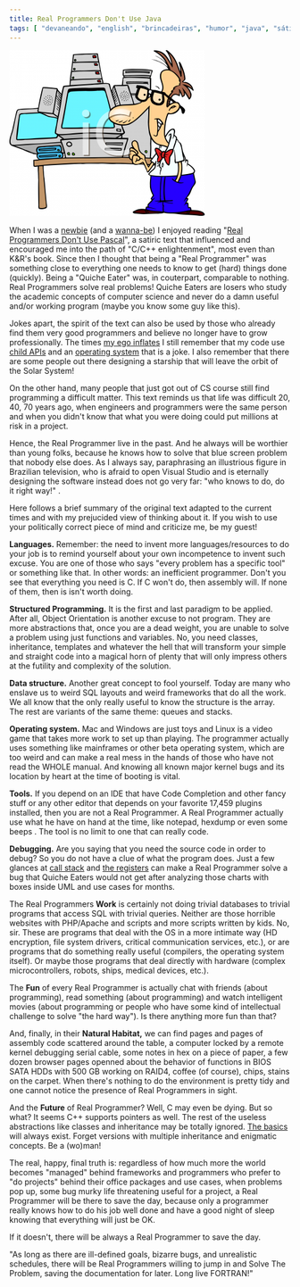 ```yaml
---
title: Real Programmers Don't Use Java
tags: [ "devaneando", "english", "brincadeiras", "humor", "java", "sátira" ]
---
```


[![real-programmer](/images/12645504174_342d92250f_o.png)](/images/12645504174_342d92250f_o.png)

When I was a [newbie](http://www.caloni.com.br/o-passado-torto-de-um-programador-por-acaso) (and a [wanna-be](http://www.caloni.com.br/barata-eletrica-e-o-hacker-de-antigamente)) I enjoyed reading "[Real Programmers Don't Use Pascal](http://rixstep.com/2/2/20071015,00.shtml)", a satiric text that influenced and encouraged me into the path of "C/C++ enlightenment", most even than K&R's book. Since then I thought that being a "Real Programmer" was something close to everything one needs to know to get (hard) things done (quickly). Being a "Quiche Eater" was, in couterpart, comparable to nothing. Real Programmers solve real problems! Quiche Eaters are losers who study the academic concepts of computer science and never do a damn useful and/or working program (maybe you know some guy like this).

Jokes apart, the spirit of the text can also be used by those who already find them very good programmers and believe no longer have to grow professionally. The times [my ego inflates](http://www.caloni.com.br/entrevista-com-o-caloni-no-do-zero-ao-mestre) I still remember that my code use [child APIs](http://www.caloni.com.br/retorno-do-pathisdirectory) and an [operating system](http://www.caloni.com.br/por-que-minha-dll-travou) that is a joke. I also remember that there are some people out there designing a starship that will leave the orbit of the Solar System!

On the other hand, many people that just got out of CS course still find programming a difficult matter. This text reminds us that life was difficult 20, 40, 70 years ago, when engineers and programmers were the same person and when you didn't know that what you were doing could put millions at risk in a project.

Hence, the Real Programmer live in the past. And he always will be worthier than young folks, because he knows how to solve that blue screen problem that nobody else does. As I always say, paraphrasing an illustrious figure in Brazilian television, who is afraid to open Visual Studio and is eternally designing the software instead does not go very far: "who knows to do, do it right way!" .

Here follows a brief summary of the original text adapted to the current times and with my prejucided view of thinking about it. If you wish to use your politically correct piece of mind and criticize me, be my guest!

**Languages.** Remember: the need to invent more languages/resources to do your job is to remind yourself about your own incompetence to invent such excuse. You are one of those who says "every problem has a specific tool" or something like that. In other words: an inefficient programmer. Don't you see that everything you need is C. If C won't do, then assembly will. If none of them, then is isn't worth doing.

**Structured Programming.** It is the first and last paradigm to be applied. After all, Object Orientation is another excuse to not program. They are more abstractions that, once you are a dead weight, you are unable to solve a problem using just functions and variables. No, you need classes, inheritance, templates and whatever the hell that will transform your simple and straight code into a magical horn of plenty that will only impress others at the futility and complexity of the solution.

**Data structure.** Another great concept to fool yourself. Today are many who enslave us to weird SQL layouts and weird frameworks that do all the work. We all know that the only really useful to know the structure is the array. The rest are variants of the same theme: queues and stacks.

**Operating system.** Mac and Windows are just toys and Linux is a video game that takes more work to set up than playing. The programmer actually uses something like mainframes or other beta operating system, which are too weird and can make a real mess in the hands of those who have not read the WHOLE manual. And knowing all known major kernel bugs and its location by heart at the time of booting is vital.

**Tools.** If you depend on an IDE that have Code Completion and other fancy stuff or any other editor that depends on your favorite 17,459 plugins installed, then you are not a Real Programmer. A Real Programmer actually use what he have on hand at the time, like notepad, hexdump or even some beeps . The tool is no limit to one that can really code.

**Debugging.** Are you saying that you need the source code in order to debug? So you do not have a clue of what the program does. Just a few glances at [call stack](http://www.caloni.com.br/aprendendo-assembly-com-o-depurador) and [the registers](http://www.caloni.com.br/basico-do-basico-assembly) can make a Real Programmer solve a bug that Quiche Eaters would not get after analyzing those charts with boxes inside UML and use cases for months.

The Real Programmers **Work** is certainly not doing trivial databases to trivial programs that access SQL with trivial queries. Neither are those horrible websites with PHP/Apache and scripts and more scripts written by kids. No, sir. These are programs that deal with the OS in a more intimate way (HD encryption, file system drivers, critical communication services, etc.), or are programs that do something really useful (compilers, the operating system itself). Or maybe those programs that deal directly with hardware (complex microcontrollers, robots, ships, medical devices, etc.).

The **Fun** of every Real Programmer is actually chat with friends (about programming), read something (about programming) and watch intelligent movies (about programming or people who have some kind of intellectual challenge to solve "the hard way"). Is there anything more fun than that?

And, finally, in their **Natural Habitat,** we can find pages and pages of assembly code scattered around the table, a computer locked by a remote kernel debugging serial cable, some notes in hex on a piece of paper, a few dozen browser pages openned about the behavior of functions in BIOS SATA HDDs with 500 GB working on RAID4, coffee (of course), chips, stains on the carpet. When there's nothing to do the environment is pretty tidy and one cannot notice the presence of Real Programmers in sight.

And the **Future** of Real Programmer? Well, C may even be dying. But so what? It seems C++ supports pointers as well. The rest of the useless abstractions like classes and inheritance may be totally ignored. [The basics](http://brazil.joelonsoftware.com/Articles/BacktoBasics.html) will always exist. Forget versions with multiple inheritance and enigmatic concepts. Be a (wo)man!

The real, happy, final truth is: regardless of how much more the world becomes "managed" behind frameworks and programmers who prefer to "do projects" behind their office packages and use cases, when problems pop up, some bug murky life threatening useful for a project, a Real Programmer will be there to save the day, because only a programmer really knows how to do his job well done and have a good night of sleep knowing that everything will just be OK.

If it doesn't, there will be always a Real Programmer to save the day.

"As long as there are ill-defined goals, bizarre bugs, and unrealistic schedules, there will be Real Programmers willing to jump in and Solve The Problem, saving the documentation for later. Long live FORTRAN!"
